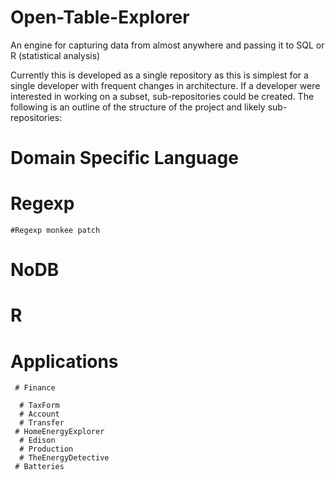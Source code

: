 Open-Table-Explorer
===================

An engine for capturing data from almost anywhere and passing it to SQL or R (statistical analysis)

Currently this is developed as a single repository as this is simplest for a single developer with frequent changes in architecture. If a developer were interested in working on a subset, sub-repositories could be created. The following is an outline of the structure of the project and likely sub-repositories:
 
# Domain Specific Language
  # Regexp
    #Regexp monkee patch
    
  # NoDB
  # R
# Applications
     # Finance
   
      # TaxForm
      # Account
      # Transfer
     # HomeEnergyExplorer
      # Edison
      # Production
      # TheEnergyDetective
     # Batteries
    
